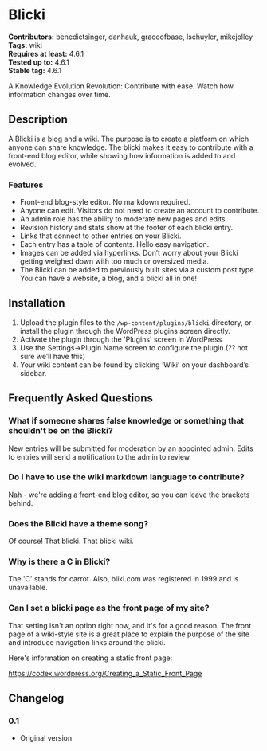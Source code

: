 # Blicki 
**Contributors:** benedictsinger, danhauk, graceofbase, lschuyler, mikejolley  
**Tags:** wiki  
**Requires at least:** 4.6.1  
**Tested up to:** 4.6.1  
**Stable tag:** 4.6.1  

A Knowledge Evolution Revolution: Contribute with ease. Watch how information changes over time.


## Description 

A Blicki is a blog and a wiki. The purpose is to create a platform on which anyone can share knowledge. The blicki makes it easy to contribute with a front-end blog editor, while showing how information is added to and evolved.


### Features

* Front-end blog-style editor. No markdown required.
* Anyone can edit. Visitors do not need to create an account to contribute.
* An admin role has the ability to moderate new pages and edits.
* Revision history and stats show at the footer of each blicki entry.
* Links that connect to other entries on your Blicki.
* Each entry has a table of contents. Hello easy navigation.
* Images can be added via hyperlinks. Don’t worry about your Blicki getting weighed down with too much or oversized media.
* The Blicki can be added to previously built sites via a custom post type. You can have a website, a blog, and a blicki all in one!




## Installation 

1. Upload the plugin files to the `/wp-content/plugins/blicki` directory, or install the plugin through the WordPress plugins screen directly.
2. Activate the plugin through the 'Plugins' screen in WordPress
3. Use the Settings->Plugin Name screen to configure the plugin (?? not sure we’ll have this)
4. Your wiki content can be found by clicking ‘Wiki’ on your dashboard’s sidebar.



## Frequently Asked Questions 


### What if someone shares false knowledge or something that shouldn't be on the Blicki? 

New entries will be submitted for moderation by an appointed admin. Edits to entries will send a notification to the admin to review.


### Do I have to use the wiki markdown language to contribute? 

Nah - we're adding a front-end blog editor, so you can leave the brackets behind.


### Does the Blicki have a theme song? 

Of course! That blicki. That blicki wiki.


### Why is there a C in Blicki?

The 'C' stands for carrot. Also, bliki.com was registered in 1999 and is unavailable. 


### Can I set a blicki page as the front page of my site?

That setting isn't an option right now, and it's for a good reason. The front page of a wiki-style site is a great place to explain the purpose of the site and introduce navigation links around the blicki.

Here's information on creating a static front page:

https://codex.wordpress.org/Creating_a_Static_Front_Page


## Changelog 


### 0.1 
* Original version
